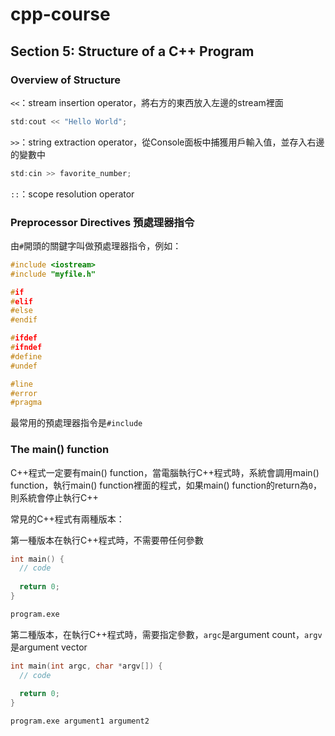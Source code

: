 # cpp-course

## Section 5: Structure of a C++ Program

### Overview of Structure

`<<`：stream insertion operator，將右方的東西放入左邊的stream裡面

```cpp
std:cout << "Hello World";
```

`>>`：string extraction operator，從Console面板中捕獲用戶輸入值，並存入右邊的變數中

```cpp
std:cin >> favorite_number;
```

`::`：scope resolution operator


### Preprocessor Directives 預處理器指令

由`#`開頭的關鍵字叫做預處理器指令，例如：

```cpp
#include <iostream>
#include "myfile.h"

#if
#elif
#else
#endif

#ifdef
#ifndef
#define
#undef

#line
#error
#pragma
```

最常用的預處理器指令是`#include`

### The main() function

C++程式一定要有main() function，當電腦執行C++程式時，系統會調用main() function，執行main() function裡面的程式，如果main() function的return為`0`，則系統會停止執行C++

常見的C++程式有兩種版本：

第一種版本在執行C++程式時，不需要帶任何參數

```cpp
int main() {
  // code
  
  return 0;
}
```

```zsh
program.exe
```

第二種版本，在執行C++程式時，需要指定參數，`argc`是argument count，`argv`是argument vector

```cpp
int main(int argc, char *argv[]) {
  // code
  
  return 0;
}
```

```zsh
program.exe argument1 argument2
```
